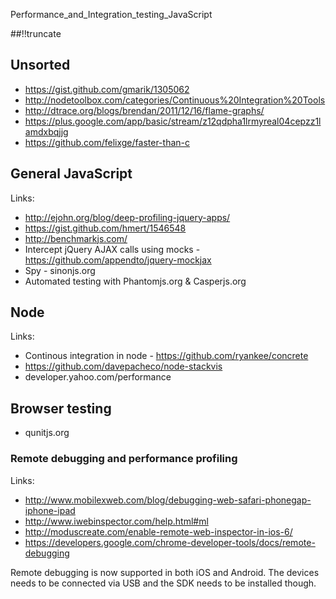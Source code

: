 Performance_and_Integration_testing_JavaScript

[meta:author]: <> (Jonas Colmsjo)
[meta:title]: <> (Performance and Integration testing JavaScript)
[meta:date]: <> (2013-02-17)
[meta:nested:key]: <> (Metadata value)

##!!truncate

## Unsorted

 * https://gist.github.com/gmarik/1305062
 * http://nodetoolbox.com/categories/Continuous%20Integration%20Tools
 * http://dtrace.org/blogs/brendan/2011/12/16/flame-graphs/
 * https://plus.google.com/app/basic/stream/z12qdpha1lrmyreal04cepzz1lamdxbqjjg
 * https://github.com/felixge/faster-than-c


## General JavaScript

Links:

 * http://ejohn.org/blog/deep-profiling-jquery-apps/
  * https://gist.github.com/hmert/1546548
 * http://benchmarkjs.com/ 
 * Intercept jQuery AJAX calls using mocks - https://github.com/appendto/jquery-mockjax
 * Spy - sinonjs.org
 * Automated testing with Phantomjs.org & Casperjs.org


## Node

Links:

 * Continous integration in node - https://github.com/ryankee/concrete
 * https://github.com/davepacheco/node-stackvis
 * developer.yahoo.com/performance


## Browser testing

 * qunitjs.org

### Remote debugging and performance profiling

Links:

 * http://www.mobilexweb.com/blog/debugging-web-safari-phonegap-iphone-ipad
  * http://www.iwebinspector.com/help.html#ml
 * http://moduscreate.com/enable-remote-web-inspector-in-ios-6/
 * https://developers.google.com/chrome-developer-tools/docs/remote-debugging 
 
Remote debugging is now supported in both iOS and Android. The devices needs to be connected
via USB and the SDK needs to be installed though.



